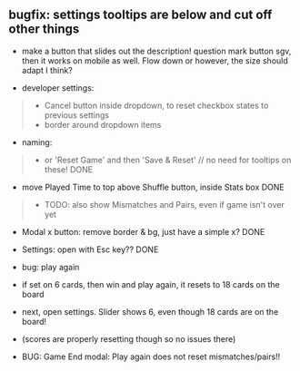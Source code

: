 ## bugfix: settings tooltips are below and cut off other things
- make a button that slides out the description! question mark button sgv,
    then it works on mobile as well. Flow down or however, 
    the size should adapt I think?

- developer settings:
> - Cancel button inside dropdown, to reset
    checkbox states to previous settings
> - border around dropdown items

- naming: 
> - or 'Reset Game' and then 'Save & Reset' // no need for tooltips on these!
DONE

- move Played Time to top above Shuffle button, inside Stats box
DONE
> - TODO: also show Mismatches and Pairs, even if game isn't over yet

- Modal x button: remove border & bg, just have a simple x?
DONE

- Settings: open with Esc key??
DONE

- bug: play again
- if set on 6 cards, then win and play again, it resets to 18 cards on the board
- next, open settings. Slider shows 6, even though 18 cards are on the board!
- (scores are properly resetting though so no issues there)



- BUG: Game End modal:
Play again does not reset mismatches/pairs!!
